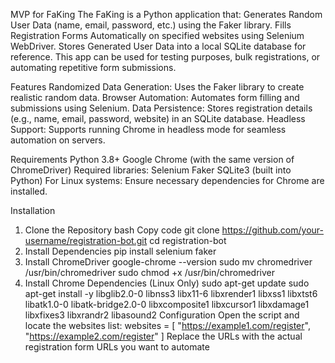 MVP for FaKing
The FaKing is a Python application that:
Generates Random User Data (name, email, password, etc.) using the Faker library.
Fills Registration Forms Automatically on specified websites using Selenium WebDriver.
Stores Generated User Data into a local SQLite database for reference.
This app can be used for testing purposes, bulk registrations, or automating repetitive form submissions.

Features
Randomized Data Generation: Uses the Faker library to create realistic random data.
Browser Automation: Automates form filling and submissions using Selenium.
Data Persistence: Stores registration details (e.g., name, email, password, website) in an SQLite database.
Headless Support: Supports running Chrome in headless mode for seamless automation on servers.

Requirements
Python 3.8+
Google Chrome (with the same version of ChromeDriver)
Required libraries:
Selenium
Faker
SQLite3 (built into Python)
For Linux systems: Ensure necessary dependencies for Chrome are installed.

Installation
1. Clone the Repository
bash
Copy code
git clone https://github.com/your-username/registration-bot.git
cd registration-bot
2. Install Dependencies
pip install selenium faker
3. Install ChromeDriver
google-chrome --version
sudo mv chromedriver /usr/bin/chromedriver
sudo chmod +x /usr/bin/chromedriver
4. Install Chrome Dependencies (Linux Only)
sudo apt-get update
sudo apt-get install -y libglib2.0-0 libnss3 libx11-6 libxrender1 libxss1 libxtst6 libatk1.0-0 libatk-bridge2.0-0 libxcomposite1 libxcursor1 libxdamage1 libxfixes3 libxrandr2 libasound2
Configuration
Open the script and locate the websites list:
websites = [
    "https://example1.com/register",
    "https://example2.com/register"
]
Replace the URLs with the actual registration form URLs you want to automate
